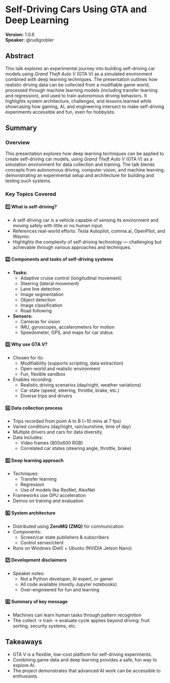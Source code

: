 # Self-Driving Cars Using GTA and Deep Learning
**Version:** 1.0.6  
**Speaker:** @rudigrobler  

## Abstract
This talk explores an experimental journey into building self-driving car models using *Grand Theft Auto V* (GTA V) as a simulated environment combined with deep learning techniques. The presentation outlines how realistic driving data can be collected from a modifiable game world, processed through machine learning models (including transfer learning and regression), and used to train autonomous driving behaviors. It highlights system architecture, challenges, and lessons learned while showcasing how gaming, AI, and engineering intersect to make self-driving experiments accessible and fun, even for hobbyists.

## Summary
### Overview
This presentation explores how deep learning techniques can be applied to create self-driving car models, using *Grand Theft Auto V* (GTA V) as a simulation environment for data collection and training. The talk blends concepts from autonomous driving, computer vision, and machine learning, demonstrating an experimental setup and architecture for building and testing such systems.

### Key Topics Covered

#### 1️⃣ What is self-driving?
- A self-driving car is a vehicle capable of sensing its environment and moving safely with little or no human input.
- References real-world efforts: Tesla Autopilot, comma.ai, OpenPilot, and Waymo.
- Highlights the complexity of self-driving technology — challenging but achievable through various approaches and techniques.

#### 2️⃣ Components and tasks of self-driving systems
- **Tasks:** 
  - Adaptive cruise control (longitudinal movement)
  - Steering (lateral movement)
  - Lane line detection
  - Image segmentation
  - Object detection
  - Image classification
  - Road following
- **Sensors:** 
  - Cameras for vision
  - IMU, gyroscopes, accelerometers for motion
  - Speedometer, GPS, and maps for car status

#### 3️⃣ Why use GTA V?
- Chosen for its:
  - Modifiability (supports scripting, data extraction)
  - Open-world and realistic environment
  - Fun, flexible sandbox
- Enables recording:
  - Realistic driving scenarios (day/night, weather variations)
  - Car state (speed, steering, throttle, brake, etc.)
  - Diverse trips and drivers

#### 4️⃣ Data collection process
- Trips recorded from point A to B (~10 mins at 7 fps)
- Varied conditions (day/night, rain/sunshine, time of day)
- Multiple drivers and cars for data diversity
- Data includes:
  - Video frames (800x600 RGB)
  - Correlated car states (steering angle, throttle, brake)

#### 5️⃣ Deep learning approach
- Techniques:
  - Transfer learning
  - Regression
  - Use of models like ResNet, AlexNet
- Frameworks use GPU acceleration
- Demos on training and evaluation

#### 6️⃣ System architecture
- Distributed using **ZeroMQ (ZMQ)** for communication
- Components:
  - Screen/car state publishers & subscribers
  - Control server/client
- Runs on Windows (Dell) + Ubuntu (NVIDIA Jetson Nano)

#### 7️⃣ Development disclaimers
- Speaker notes:
  - Not a Python developer, AI expert, or gamer
  - All code available (mostly Jupyter notebooks)
  - Over-engineered for fun and learning

#### 8️⃣ Summary of key message
- Machines can learn human tasks through pattern recognition
- The collect → train → evaluate cycle applies beyond driving: fruit sorting, security systems, etc.

## Takeaways
- GTA V is a flexible, low-cost platform for self-driving experiments.
- Combining game data and deep learning provides a safe, fun way to explore AI.
- The project demonstrates that advanced AI work can be accessible to enthusiasts.
